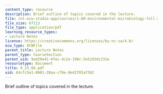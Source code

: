 ```yaml
---
content_type: resource
description: Brief outline of topics covered in the lecture.
file: /ol-ocw-studio-app/courses/1-89-environmental-microbiology-fall-2004/64cfc5e1800128aac76e8e42f83af362_9_23_04.pdf
file_size: 67113
file_type: application/pdf
learning_resource_types:
- Lecture Notes
license: https://creativecommons.org/licenses/by-nc-sa/4.0/
ocw_type: OCWFile
parent_title: Lecture Notes
parent_type: CourseSection
parent_uid: 9ad29e41-4fec-4c2a-198c-5e52d3dc231e
resourcetype: Document
title: 9_23_04.pdf
uid: 64cfc5e1-8001-28aa-c76e-8e42f83af362
---
```

Brief outline of topics covered in the lecture.